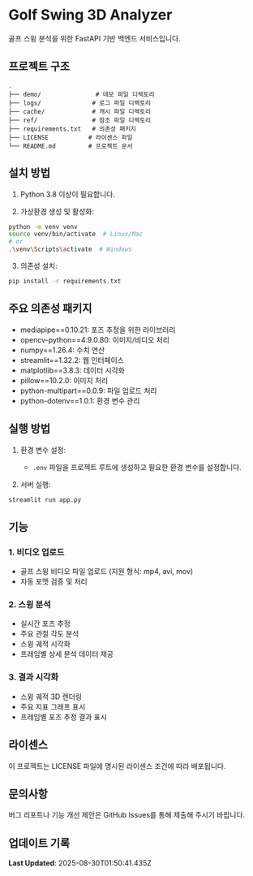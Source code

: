# Golf Swing 3D Analyzer

골프 스윙 분석을 위한 FastAPI 기반 백엔드 서비스입니다.

## 프로젝트 구조

```
.
├── demo/               # 데모 파일 디렉토리
├── logs/              # 로그 파일 디렉토리
├── cache/             # 캐시 파일 디렉토리
├── ref/               # 참조 파일 디렉토리
├── requirements.txt   # 의존성 패키지
├── LICENSE           # 라이센스 파일
└── README.md         # 프로젝트 문서
```

## 설치 방법

1. Python 3.8 이상이 필요합니다.

2. 가상환경 생성 및 활성화:
```bash
python -m venv venv
source venv/bin/activate  # Linux/Mac
# or
.\venv\Scripts\activate  # Windows
```

3. 의존성 설치:
```bash
pip install -r requirements.txt
```

## 주요 의존성 패키지

- mediapipe==0.10.21: 포즈 추정을 위한 라이브러리
- opencv-python==4.9.0.80: 이미지/비디오 처리
- numpy==1.26.4: 수치 연산
- streamlit==1.32.2: 웹 인터페이스
- matplotlib==3.8.3: 데이터 시각화
- pillow==10.2.0: 이미지 처리
- python-multipart==0.0.9: 파일 업로드 처리
- python-dotenv==1.0.1: 환경 변수 관리

## 실행 방법

1. 환경 변수 설정:
   - `.env` 파일을 프로젝트 루트에 생성하고 필요한 환경 변수를 설정합니다.

2. 서버 실행:
```bash
streamlit run app.py
```

## 기능

### 1. 비디오 업로드
- 골프 스윙 비디오 파일 업로드 (지원 형식: mp4, avi, mov)
- 자동 포맷 검증 및 처리

### 2. 스윙 분석
- 실시간 포즈 추정
- 주요 관절 각도 분석
- 스윙 궤적 시각화
- 프레임별 상세 분석 데이터 제공

### 3. 결과 시각화
- 스윙 궤적 3D 렌더링
- 주요 지표 그래프 표시
- 프레임별 포즈 추정 결과 표시

## 라이센스

이 프로젝트는 LICENSE 파일에 명시된 라이센스 조건에 따라 배포됩니다.

## 문의사항

버그 리포트나 기능 개선 제안은 GitHub Issues를 통해 제출해 주시기 바랍니다.

## 업데이트 기록

**Last Updated**: 2025-08-30T01:50:41.435Z